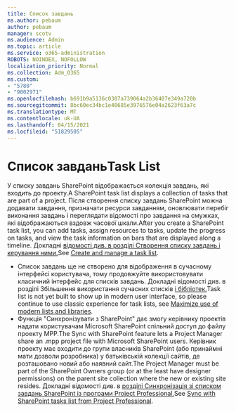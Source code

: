 ```yaml
---
title: Список завдань
ms.author: pebaum
author: pebaum
manager: scotv
ms.audience: Admin
ms.topic: article
ms.service: o365-administration
ROBOTS: NOINDEX, NOFOLLOW
localization_priority: Normal
ms.collection: Adm_O365
ms.custom:
- "5780"
- "9002971"
ms.openlocfilehash: b691b9a5136c0307a739064a2b36407e349a720b
ms.sourcegitcommit: 8bc60ec34bc1e40685e3976576e04a2623f63a7c
ms.translationtype: MT
ms.contentlocale: uk-UA
ms.lasthandoff: 04/15/2021
ms.locfileid: "51829505"
---
```

# <a name="task-list"></a><span data-ttu-id="294a6-102">Список завдань</span><span class="sxs-lookup"><span data-stu-id="294a6-102">Task List</span></span>

<span data-ttu-id="294a6-103">У списку завдань SharePoint відображається колекція завдань, які входить до проекту.</span><span class="sxs-lookup"><span data-stu-id="294a6-103">A SharePoint task list displays a collection of tasks that are part of a project.</span></span> <span data-ttu-id="294a6-104">Після створення списку завдань SharePoint можна додавати завдання, призначати ресурси завданням, оновлювати перебіг виконання завдань і переглядати відомості про завдання на смужках, які відображаються вздовж часової шкали.</span><span class="sxs-lookup"><span data-stu-id="294a6-104">After you create a SharePoint task list, you can add tasks, assign resources to tasks, update the progress on tasks, and view the task information on bars that are displayed along a timeline.</span></span> <span data-ttu-id="294a6-105">Докладні [відомості див. в розділі Створення списку завдань і керування ними.](https://support.microsoft.com/office/466ad207-46fd-4c77-9af1-41bc23cec21a)</span><span class="sxs-lookup"><span data-stu-id="294a6-105">See [Create and manage a task list](https://support.microsoft.com/office/466ad207-46fd-4c77-9af1-41bc23cec21a).</span></span>  

-   <span data-ttu-id="294a6-106">Список завдань ще не створено для відображення в сучасному інтерфейсі користувача, тому продовжуйте використовувати класичний інтерфейс для списків завдань. Докладні відомості див. в розділі Збільшення використання сучасних списків [і бібліотек.](https://docs.microsoft.com/sharepoint/dev/transform/modernize-userinterface-lists-and-libraries)</span><span class="sxs-lookup"><span data-stu-id="294a6-106">Task list is not yet built to show up in modern user interface, so please continue to use classic experience for task lists, see [Maximize use of modern lists and libraries](https://docs.microsoft.com/sharepoint/dev/transform/modernize-userinterface-lists-and-libraries).</span></span>
-   <span data-ttu-id="294a6-107">Функція "Синхронізувати з SharePoint" дає змогу керівнику проектів надати користувачам Microsoft SharePoint спільний доступ до файлу проекту MPP.</span><span class="sxs-lookup"><span data-stu-id="294a6-107">The Sync with SharePoint feature lets a Project Manager share an .mpp project file with Microsoft SharePoint users.</span></span> <span data-ttu-id="294a6-108">Керівник проекту має входити до групи власників SharePoint (або принаймні мати дозволи розробника) у батьківській колекції сайтів, де розташовано новий або наявний сайт.</span><span class="sxs-lookup"><span data-stu-id="294a6-108">The Project Manager must be part of the SharePoint Owners group (or at the least have designer permissions) on the parent site collection where the new or existing site resides.</span></span> <span data-ttu-id="294a6-109">Докладні відомості див. в [розділі Синхронізація зі списком завдань SharePoint із програми Project Professional.](https://docs.microsoft.com/office/troubleshoot/project/sync-with-tasks-from-project)</span><span class="sxs-lookup"><span data-stu-id="294a6-109">See [Sync with SharePoint tasks list from Project Professional](https://docs.microsoft.com/office/troubleshoot/project/sync-with-tasks-from-project).</span></span>